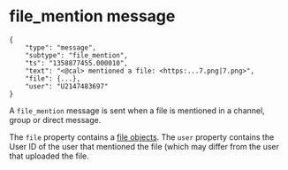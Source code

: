# file_mention message

	{
		"type": "message",
		"subtype": "file_mention",
		"ts": "1358877455.000010",
		"text": "<@cal> mentioned a file: <https:...7.png|7.png>",
		"file": {...},
		"user": "U2147483697"
	}


A `file_mention` message is sent when a file is mentioned in a channel,
group or direct message.

The `file` property contains a [file objects](/types/file). The `user`
property contains the User ID of the user that mentioned the file (which may
differ from the user that uploaded the file.

